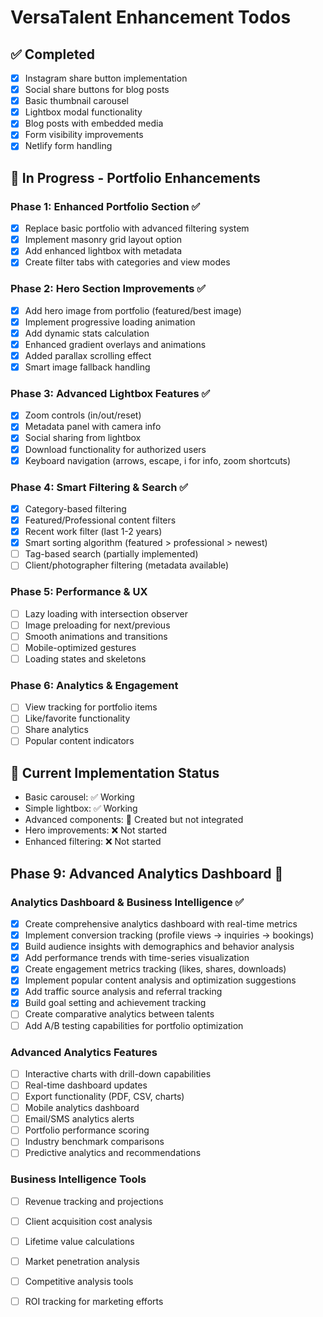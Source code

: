 # VersaTalent Enhancement Todos

## ✅ Completed
- [x] Instagram share button implementation
- [x] Social share buttons for blog posts
- [x] Basic thumbnail carousel
- [x] Lightbox modal functionality
- [x] Blog posts with embedded media
- [x] Form visibility improvements
- [x] Netlify form handling

## 🔄 In Progress - Portfolio Enhancements

### Phase 1: Enhanced Portfolio Section ✅
- [x] Replace basic portfolio with advanced filtering system
- [x] Implement masonry grid layout option
- [x] Add enhanced lightbox with metadata
- [x] Create filter tabs with categories and view modes

### Phase 2: Hero Section Improvements ✅
- [x] Add hero image from portfolio (featured/best image)
- [x] Implement progressive loading animation
- [x] Add dynamic stats calculation
- [x] Enhanced gradient overlays and animations
- [x] Added parallax scrolling effect
- [x] Smart image fallback handling

### Phase 3: Advanced Lightbox Features ✅
- [x] Zoom controls (in/out/reset)
- [x] Metadata panel with camera info
- [x] Social sharing from lightbox
- [x] Download functionality for authorized users
- [x] Keyboard navigation (arrows, escape, i for info, zoom shortcuts)

### Phase 4: Smart Filtering & Search ✅
- [x] Category-based filtering
- [x] Featured/Professional content filters
- [x] Recent work filter (last 1-2 years)
- [x] Smart sorting algorithm (featured > professional > newest)
- [ ] Tag-based search (partially implemented)
- [ ] Client/photographer filtering (metadata available)

### Phase 5: Performance & UX
- [ ] Lazy loading with intersection observer
- [ ] Image preloading for next/previous
- [ ] Smooth animations and transitions
- [ ] Mobile-optimized gestures
- [ ] Loading states and skeletons

### Phase 6: Analytics & Engagement
- [ ] View tracking for portfolio items
- [ ] Like/favorite functionality
- [ ] Share analytics
- [ ] Popular content indicators

## 📝 Current Implementation Status
- Basic carousel: ✅ Working
- Simple lightbox: ✅ Working
- Advanced components: 🔄 Created but not integrated
- Hero improvements: ❌ Not started
- Enhanced filtering: ❌ Not started

## Phase 9: Advanced Analytics Dashboard 🎯

### Analytics Dashboard & Business Intelligence ✅
- [x] Create comprehensive analytics dashboard with real-time metrics
- [x] Implement conversion tracking (profile views → inquiries → bookings)
- [x] Build audience insights with demographics and behavior analysis
- [x] Add performance trends with time-series visualization
- [x] Create engagement metrics tracking (likes, shares, downloads)
- [x] Implement popular content analysis and optimization suggestions
- [x] Add traffic source analysis and referral tracking
- [x] Build goal setting and achievement tracking
- [ ] Create comparative analytics between talents
- [ ] Add A/B testing capabilities for portfolio optimization

### Advanced Analytics Features
- [ ] Interactive charts with drill-down capabilities
- [ ] Real-time dashboard updates
- [ ] Export functionality (PDF, CSV, charts)
- [ ] Mobile analytics dashboard
- [ ] Email/SMS analytics alerts
- [ ] Portfolio performance scoring
- [ ] Industry benchmark comparisons
- [ ] Predictive analytics and recommendations

### Business Intelligence Tools
- [ ] Revenue tracking and projections
- [ ] Client acquisition cost analysis
- [ ] Lifetime value calculations
- [ ] Market penetration analysis
- [ ] Competitive analysis tools
- [ ] ROI tracking for marketing efforts


